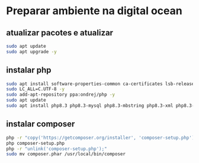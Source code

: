 # Preparar ambiente na digital ocean

## atualizar pacotes e atualizar
```bash
sudo apt update
sudo apt upgrade -y
```
## instalar php
```bash
sudo apt install software-properties-common ca-certificates lsb-release apt-transport-https -y
sudo LC_ALL=C.UTF-8 -y
sudo add-apt-repository ppa:ondrej/php -y
sudo apt update
sudo apt install php8.3 php8.3-mysql php8.3-mbstring php8.3-xml php8.3-curl php8.3-zip php8.3-sqlite3 -y 
```
## instalar composer
```bash
php -r "copy('https://getcomposer.org/installer', 'composer-setup.php');"
php composer-setup.php
php -r "unlink('composer-setup.php');"
sudo mv composer.phar /usr/local/bin/composer
```